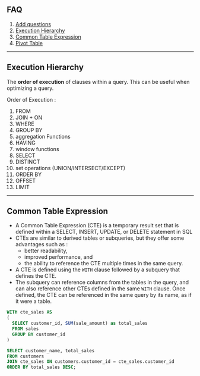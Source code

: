 
## FAQ
1. [Add questions]()
2. [Execution Hierarchy](#execution-hierarchy)
3. [Common Table Expression](#common-table-expression)
4. [Pivot Table](Notes/SQL-Notes/pivoting-tables.md)

<hr>

## Execution Hierarchy 
The **order of execution** of clauses within a query. This can be useful when optimizing a query. 

Order of Execution :
1. FROM
2. JOIN + ON
3. WHERE
4. GROUP BY
5. aggregation Functions
6. HAVING
7. window functions
8. SELECT 
9. DISTINCT
10. set operations (UNION/INTERSECT/EXCEPT)
11. ORDER BY
12. OFFSET
13. LIMIT

<hr>

## Common Table Expression
- A Common Table Expression (CTE) is a temporary result set that is defined within a SELECT, INSERT, UPDATE, or DELETE statement in SQL
- CTEs are similar to derived tables or subqueries, but they offer some advantages such as : 
  - better readability, 
  - improved performance, and 
  - the ability to reference the CTE multiple times in the same query.
- A CTE is defined using the `WITH` clause followed by a subquery that defines the CTE. 
- The subquery can reference columns from the tables in the query, and can also reference other CTEs defined in the same `WITH` clause. Once defined, the CTE can be referenced in the same query by its name, as if it were a table.

```sql
WITH cte_sales AS 
(
  SELECT customer_id, SUM(sale_amount) as total_sales
  FROM sales
  GROUP BY customer_id
)

SELECT customer_name, total_sales
FROM customers
JOIN cte_sales ON customers.customer_id = cte_sales.customer_id
ORDER BY total_sales DESC;
```

